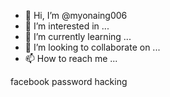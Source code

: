- 👋 Hi, I’m @myonaing006
- 👀 I’m interested in ...
- 🌱 I’m currently learning ...
- 💞️ I’m looking to collaborate on ...
- 📫 How to reach me ...

<!---
myonaing006/myonaing006 is a ✨ special ✨ repository because its `README.md` (this file) appears on your GitHub profile.
You can click the Preview link to take a look at your changes.
--->facebook password hacking

